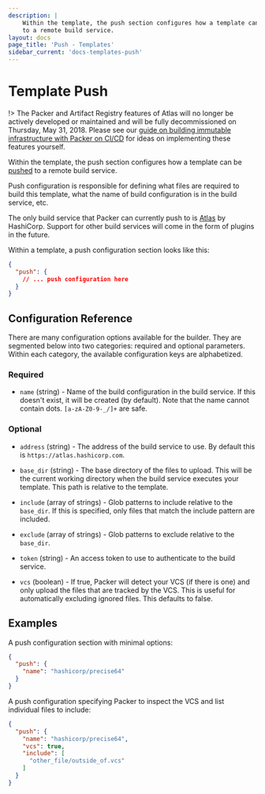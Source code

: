 ```yaml
---
description: |
    Within the template, the push section configures how a template can be pushed
    to a remote build service.
layout: docs
page_title: 'Push - Templates'
sidebar_current: 'docs-templates-push'
---
```


# Template Push

!&gt; The Packer and Artifact Registry features of Atlas will no longer be
actively developed or maintained and will be fully decommissioned on Thursday,
May 31, 2018. Please see our [guide on building immutable infrastructure with
Packer on CI/CD](/guides/packer-on-cicd/) for ideas on implementing these
features yourself.

Within the template, the push section configures how a template can be
[pushed](/docs/commands/push.html) to a remote build service.

Push configuration is responsible for defining what files are required to build
this template, what the name of build configuration is in the build service,
etc.

The only build service that Packer can currently push to is
[Atlas](https://atlas.hashicorp.com) by HashiCorp. Support for other build
services will come in the form of plugins in the future.

Within a template, a push configuration section looks like this:

``` json
{
  "push": {
    // ... push configuration here
  }
}
```

## Configuration Reference

There are many configuration options available for the builder. They are
segmented below into two categories: required and optional parameters. Within
each category, the available configuration keys are alphabetized.

### Required

-   `name` (string) - Name of the build configuration in the build service. If
    this doesn't exist, it will be created (by default). Note that the name
    cannot contain dots. `[a-zA-Z0-9-_/]+` are safe.

### Optional

-   `address` (string) - The address of the build service to use. By default
    this is `https://atlas.hashicorp.com`.

-   `base_dir` (string) - The base directory of the files to upload. This will
    be the current working directory when the build service executes
    your template. This path is relative to the template.

-   `include` (array of strings) - Glob patterns to include relative to the
    `base_dir`. If this is specified, only files that match the include pattern
    are included.

-   `exclude` (array of strings) - Glob patterns to exclude relative to the
    `base_dir`.

-   `token` (string) - An access token to use to authenticate to the
    build service.

-   `vcs` (boolean) - If true, Packer will detect your VCS (if there is one) and
    only upload the files that are tracked by the VCS. This is useful for
    automatically excluding ignored files. This defaults to false.

## Examples

A push configuration section with minimal options:

``` json
{
  "push": {
    "name": "hashicorp/precise64"
  }
}
```

A push configuration specifying Packer to inspect the VCS and list individual
files to include:

``` json
{
  "push": {
    "name": "hashicorp/precise64",
    "vcs": true,
    "include": [
      "other_file/outside_of.vcs"
    ]
  }
}
```
